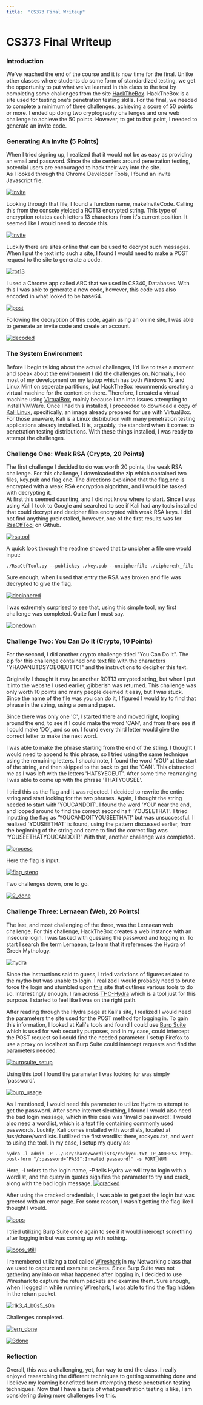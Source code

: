 ```yaml
---
title:  "CS373 Final Writeup"
---
```


# CS373 Final Writeup   

### Introduction   
We've reached the end of the course and it is now time for the final. Unlike other classes where students do some form of standardized testing, we get the opportunity to put what we've learned in this class to the test by completing some challenges from the site [HackTheBox](https://www.hackthebox.eu/). HackTheBox is a site used for testing one's penetration testing skills. For the final, we needed to complete a minimum of three challenges, achieving a score of 50 points or more. I ended up doing two cryptography challenges and one web challenge to achieve the 50 points. However, to get to that point, I needed to generate an invite code.   
### Generating An Invite (5 Points)
When I tried signing up, I realized that it would not be as easy as providing an email and password. Since the site centers around penetration testing, potential users are encouraged to hack their way into the site.   
As I looked through the Chrome Developer Tools, I found an invite Javascript file.   
<!-- [![alt text](image link)](web link) -->
   
   [![invite](/CS373/assets/invite_code/inviteapi.png?raw=true "Invite API")](/CS373/assets/invite_code/inviteapi.png?raw=true)   
   
   Looking through that file, I found a function name, makeInviteCode. Calling this from the console yielded a ROT13 encrypted string. This type of encryption rotates each letters 13 characters from it's current position. It seemed like I would need to decode this.   
   
   [![invite](/CS373/assets/invite_code/makeinvitecode.png?raw=true "makeInviteCode()")](/CS373/assets/invite_code/makeinvitecode.png?raw=true)   

Luckily there are sites online that can be used to decrypt such messages. When I put the text into such a site, I found I would need to make a POST request to the site to generate a code.   
   
   [![rot13](/CS373/assets/invite_code/rot13.png?raw=true "ROT13")](/CS373/assets/invite_code/rot13.png?raw=true)   

I used a Chrome app called ARC that we used in CS340, Databases. With this I was able to generate a new code, however, this code was also encoded in what looked to be base64.   
   
   [![post](/CS373/assets/invite_code/post.png?raw=true "POST call")](/CS373/assets/invite_code/post.png?raw=true)   

Following the decryption of this code, again using an online site, I was able to generate an invite code and create an account.   
   
   [![decoded](/CS373/assets/invite_code/decode.png?raw=true "Decoded Invite")](/CS373/assets/invite_code/decode.png?raw=true)   

### The System Environment   
Before I begin talking about the actual challenges, I'd like to take a moment and speak about the environment I did the challenges on. Normally, I do most of my development on my laptop which has both Windows 10 and Linux Mint on seperate partitions, but HackTheBox recommends creating a virtual machine for the content on there. Therefore, I created a virtual machine using [VirtualBox](https://www.virtualbox.org/), mainly because I ran into issues attempting to install VMWare. Once I had this installed, I proceeded to download a copy of [Kali Linux](https://www.kali.org/), specifically, an image already prepared for use with VirtualBox. For those unaware, Kali is a Linux distribution with many penetration testing applications already installed. It is, arguably, the standard when it comes to penetration testing distributions. With these things installed, I was ready to attempt the challenges.   

### Challenge One: Weak RSA (Crypto, 20 Points)   
The first challenge I decided to do was worth 20 points, the weak RSA challenge. For this challenge, I downloaded the zip which contained two files, key.pub and flag.enc. The directions explained that the flag.enc is encrypted with a weak RSA encryption algorithm, and I would be tasked with decrypting it.   
At first this seemed daunting, and I did not know where to start. Since I was using Kali I took to Google and searched to see if Kali had any tools installed that could decrypt and decipher files encrypted with weak RSA keys. I did not find anything preinstalled, however, one of the first results was for [RsaCtfTool](https://github.com/Ganapati/RsaCtfTool) on Github.   
   
   [![rsatool](/CS373/assets/weakrsa/rsa_tool.png?raw=true "RsaCtfTool")](/CS373/assets/weakrsa/rsa_tool.png?raw=true)

A quick look through the readme showed that to uncipher a file one would input:
```
./RsaCtfTool.py --publickey ./key.pub --uncipherfile ./ciphered\_file
```   
Sure enough, when I used that entry the RSA was broken and file was decrypted to give the flag.   
   
   [![deciphered](/CS373/assets/weakrsa/deciphered.png?raw=true "Deciphered")](/CS373/assets/weakrsa/deciphered.png?raw=true)

I was extremely surprised to see that, using this simple tool, my first challenge was completed. Quite fun I must say.   
   
   [![onedown](/CS373/assets/weakrsa/proof_of_challenge_1.png?raw=true "One Down")](/CS373/assets/weakrsa/proof_of_challenge_1.png?raw=true)   

### Challenge Two: You Can Do It (Crypto, 10 Points)   
For the second, I did another crypto challenge titled "You Can Do It". The zip for this challenge contained one text file with the characters "YHAOANUTDSYOEOIEUTTC!" and the instructions to decipher this text.   

Originally I thought it may be another ROT13 enrypted string, but when I put it into the website I used earlier, gibberish was returned. This challenge was only worth 10 points and many people deemed it easy, but I was stuck. Since the name of the file was you can do it, I figured I would try to find that phrase in the string, using a pen and paper.   

Since there was only one 'C', I started there and moved right, looping around the end, to see if I could make the word 'CAN', and from there see if I could make 'DO', and so on. I found every third letter would give the correct letter to make the next word.   

I was able to make the phrase starting from the end of the string. I thought I would need to append to this phrase, so I tried using the same technique using the remaining letters. I should note, I found the word 'YOU' at the start of the string, and then skipped to the back to get the 'CAN'. This distracted me as I was left with the letters 'HATSYEOEUT'. After some time rearranging I was able to come up with the phrase 'THATYOUSEE'.   

I tried this as the flag and it was rejected. I decided to rewrite the entire string and start looking for the two phrases. Again, I thought the string needed to start with 'YOUCANDOIT'. I found the word 'YOU' near the end, and looped around to find the correct second half 'YOUSEETHAT'. I tried inputting the flag as 'YOUCANDOITYOUSEETHAT!' but was unsuccessful. I realized 'YOUSEETHAT' is found, using the pattern discussed earlier, from the beginning of the string and came to find the correct flag was 'YOUSEETHATYOUCANDOIT!' With that, another challenge was completed.   
   
   [![process](/CS373/assets/youcan/process.jpg?raw=true "The Process")](/CS373/assets/youcan/process.jpg?raw=true)

   Here the flag is input.

   [![flag_steno](/CS373/assets/youcan/flag_steno.png?raw=true "Flag Input")](/CS373/assets/youcan/flag_steno.png?raw=true)

   Two challenges down, one to go.

   [![2_done](/CS373/assets/youcan/2_done.png?raw=true "Two Down")](/CS373/assets/youcan/2_done.png?raw=true)

### Challenge Three: Lernaean (Web, 20 Points)   
The last, and most challenging of the three, was the Lernaean web challenge. For this challenge, HackTheBox creates a web instance with an insecure login. I was tasked with guessing the password and logging in. To start I search the term Lernaean, to learn that it references the Hydra of Greek Mythology.

   [![hydra](/CS373/assets/lernaean/hydra.png?raw=true "Lernaean Hydra")](/CS373/assets/lernaean/hydra.png?raw=true)

   Since the instructions said to guess, I tried variations of figures related to the mytho but was unable to login. I realized I would probably need to brute force the login and stumbled upon [this](https://null-byte.wonderhowto.com/how-to/hack-like-pro-crack-passwords-part-1-principles-technologies-0156136/) site that outlines various tools to do so. Interestingly enough, I ran across [THC-Hydra](https://tools.kali.org/password-attacks/hydra) which is a tool just for this purpose. I started to feel like I was on the right path.


After reading through the Hydra page at Kali's site, I realized I would need the parameters the site used for the POST method for logging in. To gain this information, I looked at Kali's tools and found I could use [Burp Suite](https://tools.kali.org/web-applications/burpsuite) which is used for web security purposes, and in my case, could intercept the POST request so I could find the needed parameter. I setup Firefox to use a proxy on localhost so Burp Suite could intercept requests and find the parameters needed.   

   [![burpsuite_setup](/CS373/assets/lernaean/burp.png?raw=true "Burp Suite Setup")](/CS373/assets/lernaean/burp.png?raw=true)
   
   Using this tool I found the parameter I was looking for was simply 'password'.

   [![burp_usage](/CS373/assets/lernaean/changed_to_pass.png?raw=true "Lernaean Hydra")](/CS373/assets/lernaean/changed_to_pass.png?raw=true)   
   
As I mentioned, I would need this parameter to utilize Hydra to attempt to get the password. After some internet sleuthing, I found I would also need the bad login message, which in this case was 'Invalid password!'. I would also need a wordlist, which is a text file containing commonly used passwords. Luckily, Kali comes installed with wordlists, located at /usr/share/wordlists. I utilized the first wordlist there, rockyou.txt, and went to using the tool. In my case, I setup my query as:   
```
hydra -l admin -P ../usr/share/wordlists/rockyou.txt IP_ADDRESS http-post-form "/:password=^PASS^:Invalid password!" -s PORT_NUM
```   
Here, -l refers to the login name, -P tells Hydra we will try to login with a wordlist, and the query in quotes signifies the parameter to try and crack, along with the bad login message.
   [![cracked](/CS373/assets/lernaean/pass_cracked.png?raw=true "Cracked Pass")](/CS373/assets/lernaean/pass_cracked.png?raw=true)

After using the cracked credentials, I was able to get past the login but was greeted with an error page. For some reason, I wasn't getting the flag like I thought I would.   

   [![oops](/CS373/assets/lernaean/oops.png?raw=true "Oops!")](/CS373/assets/lernaean/oops.png?raw=true)   

   I tried utilizing Burp Suite once again to see if it would intercept something after logging in but was coming up with nothing.   

   [![oops_still](/CS373/assets/lernaean/too_slow_still.png?raw=true "Still Oops")](/CS373/assets/lernaean/too_slow_still.png?raw=true)   

   I remembered utilizing a tool called [Wireshark](https://tools.kali.org/information-gathering/wireshark) in my Networking class that we used to capture and examine packets. Since Burp Suite was not gathering any info on what happened after logging in, I decided to use Wireshark to capture the return packets and examine them.
   Sure enough, when I logged in while running Wireshark, I was able to find the flag hidden in the return packet.   

   [![l1k3_4_b0s5_s0n](/CS373/assets/lernaean/like_a_boss_son.png?raw=true "Like a Boss Son")](/CS373/assets/lernaean/like_a_boss_son.png?raw=true)

   Challenges completed.   

   [![lern_done](/CS373/assets/lernaean/lern_pts.png?raw=true "#3 Done")](/CS373/assets/lernaean/lern_pts.png?raw=true)   

   [![3done](/CS373/assets/lernaean/3_done_50_pts.png?raw=true "All Done")](/CS373/assets/lernaean/3_done_50_pts.png?raw=true)   

### Reflection   
Overall, this was a challenging, yet, fun way to end the class. I really enjoyed researching the different techniques to getting something done and I believe my learning benefitted from attempting these penetration testing techniques. Now that I have a taste of what penetration testing is like, I am considering doing more challenges like this. 
